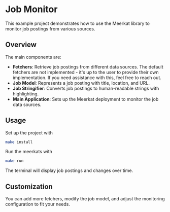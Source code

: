 # Job Monitor

This example project demonstrates how to use the Meerkat library to monitor job postings from various sources.

## Overview

The main components are:

* **Fetchers**: Retrieve job postings from different data sources. The default fetchers are not implemented - it's up to the user to provide their own implementation. If you need assistance with this, feel free to reach out.
* **Job Model**: Represents a job posting with title, location, and URL.
* **Job Stringifier**: Converts job postings to human-readable strings with highlighting.
* **Main Application**: Sets up the Meerkat deployment to monitor the job data sources.

## Usage

Set up the project with

```sh
make install
```

Run the meerkats with

```sh
make run
```

The terminal will display job postings and changes over time.

## Customization

You can add more fetchers, modify the job model, and adjust the monitoring configuration to fit your needs.
